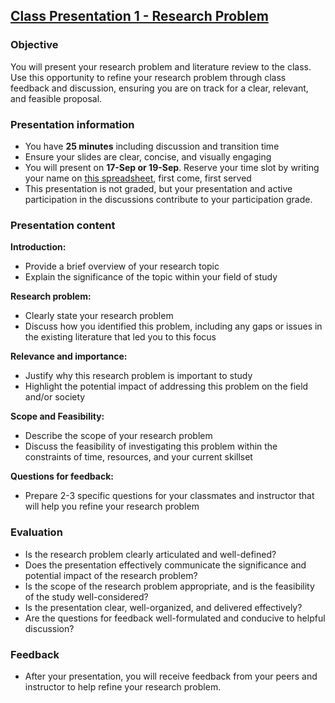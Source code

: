 ## [Class Presentation 1 - Research Problem](https://aselshall.github.io/rm/hw/class-presentation1)

### Objective

You will present your research problem and literature review to the class. Use this opportunity to refine your research problem through class feedback and discussion, ensuring you are on track for a clear, relevant, and feasible proposal.

### Presentation information
 - You have **25 minutes** including discussion and transition time
 - Ensure your slides are clear, concise, and visually engaging
 - You will present on **17-Sep or 19-Sep**. Reserve your time slot by writing your name on [this spreadsheet](https://docs.google.com/spreadsheets/d/1G-99MJ8G02TWRa-Wj1ddzGLvPtAC-wa310zh5G30alo/edit?usp=sharing), first come, first served
 - This presentation is not graded, but your presentation and active participation in the discussions contribute to your participation grade.

### Presentation content

**Introduction:**
 - Provide a brief overview of your research topic
 - Explain the significance of the topic within your field of study

**Research problem:**
 - Clearly state your research problem
 - Discuss how you identified this problem, including any gaps or issues in the existing literature that led you to this focus

**Relevance and importance:**
 - Justify why this research problem is important to study
 - Highlight the potential impact of addressing this problem on the field and/or society

**Scope and Feasibility:**
 - Describe the scope of your research problem
 - Discuss the feasibility of investigating this problem within the constraints of time, resources, and your current skillset

**Questions for feedback:**
 - Prepare 2-3 specific questions for your classmates and instructor that will help you refine your research problem


### Evaluation
 - Is the research problem clearly articulated and well-defined?
 - Does the presentation effectively communicate the significance and potential impact of the research problem?
 - Is the scope of the research problem appropriate, and is the feasibility of the study well-considered?
 - Is the presentation clear, well-organized, and delivered effectively?
 - Are the questions for feedback well-formulated and conducive to helpful discussion?

### Feedback
   - After your presentation, you will receive feedback from your peers and instructor to help refine your research problem.
